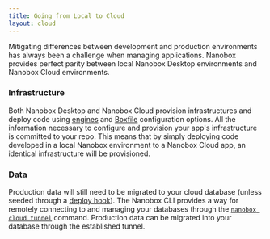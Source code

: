 ```yaml
---
title: Going from Local to Cloud
layout: cloud
---
```


Mitigating differences between development and production environments has always been a challenge when managing applications. Nanobox provides perfect parity between local Nanobox Desktop environments and Nanobox Cloud environments.

### Infrastructure
Both Nanobox Desktop and Nanobox Cloud provision infrastructures and deploy code using [engines](/getting-started/engines/) and [Boxfile](/getting-started/boxfile/) configuration options. All the information necessary to configure and provision your app's infrastructure is committed to your repo. This means that by simply deploying code developed in a local Nanobox environment to a Nanobox Cloud app, an identical infrastructure will be provisioned.

### Data
Production data will still need to be migrated to your cloud database (unless seeded through a [deploy hook](/boxfile/code-services/#deploy-hooks)). The Nanobox CLI provides a way for remotely connecting to and managing your databases through the [`nanobox cloud tunnel`](/cloud/cli/tunnel/) command. Production data can be migrated into your database through the established tunnel.
